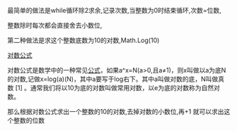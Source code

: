最简单的做法是while循环除2求余,记录次数,当整数为0时结束循环,次数=位数,

整数除时每次都会直接舍去小数位,

第二种做法是求这个整数底数为10的对数,Math.Log(10)

[对数公式]([https://baike.baidu.com/item/%E5%AF%B9%E6%95%B0%E5%85%AC%E5%BC%8F/5557846?fr=aladdin](https://baike.baidu.com/item/对数公式/5557846?fr=aladdin))

对数公式是数学中的一种常见[公式](https://baike.baidu.com/item/公式/9991)，如果a^x=N(a>0,且a≠1)，则x叫做以a为底N的对数,记做x=log(a)(N)，其中a要写于log右下。其中a叫做对数的底，N叫做真数 [1] 。通常我们将以10为底的对数叫做常用对数，以e为底的对数称为自然对数。

那么根据对数公式求出一个整数的10的对数,去掉对数的小数位,再+1 就可以求出这个整数的位数